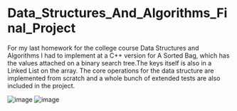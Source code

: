 # Data_Structures_And_Algorithms_Final_Project

For my last homework for the college course Data Structures and Algorithms I had to implement at a C++ version for A Sorted Bag, 
which has the values attached on a binary search tree.The keys itself is also in a Linked List on the array.
The core operations for the data structure are implemented from scratch and a whole bunch of extended tests are 
also included in the project.

![image](https://user-images.githubusercontent.com/72076037/145281625-1bc3856d-c610-4b02-a05c-526fcbb1a9ed.png)
![image](https://user-images.githubusercontent.com/72076037/145281533-212cc47d-3267-4ed3-b753-4cfc8caf68e4.png)

